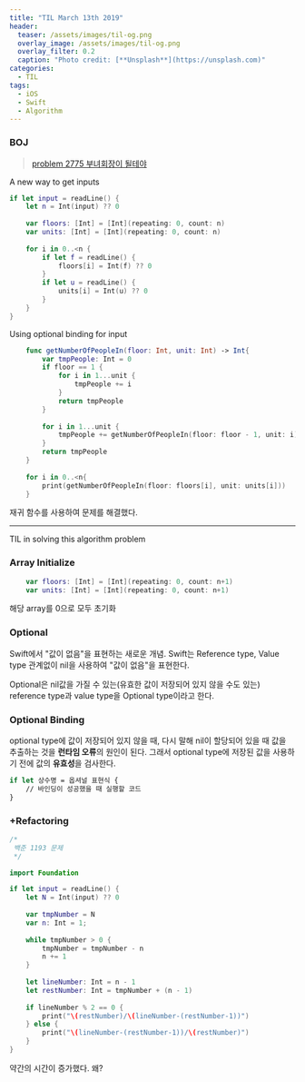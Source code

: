 ```yaml
---
title: "TIL March 13th 2019"
header:
  teaser: /assets/images/til-og.png
  overlay_image: /assets/images/til-og.png
  overlay_filter: 0.2
  caption: "Photo credit: [**Unsplash**](https://unsplash.com)"
categories:
  - TIL
tags:
  - iOS
  - Swift
  - Algorithm
---
```




### BOJ

> [problem 2775 부녀회장이 될테야](https://www.acmicpc.net/problem/2775)

A new way to get inputs

```swift
if let input = readLine() {
    let n = Int(input) ?? 0
    
    var floors: [Int] = [Int](repeating: 0, count: n)
    var units: [Int] = [Int](repeating: 0, count: n)
    
    for i in 0..<n {
        if let f = readLine() {
            floors[i] = Int(f) ?? 0
        }
        if let u = readLine() {
            units[i] = Int(u) ?? 0
        }
    }
}
```

Using optional binding for input



```swift
    func getNumberOfPeopleIn(floor: Int, unit: Int) -> Int{
        var tmpPeople: Int = 0
        if floor == 1 {
            for i in 1...unit {
                tmpPeople += i
            }
            return tmpPeople
        }
        
        for i in 1...unit {
            tmpPeople += getNumberOfPeopleIn(floor: floor - 1, unit: i)
        }
        return tmpPeople
    }
    
    for i in 0..<n{
        print(getNumberOfPeopleIn(floor: floors[i], unit: units[i]))
    }
```

재귀 함수를 사용하여 문제를 해결했다.

---



TIL in solving this algorithm problem

### Array Initialize

```swift
    var floors: [Int] = [Int](repeating: 0, count: n+1)
    var units: [Int] = [Int](repeating: 0, count: n+1)
```

해당 array를  0으로 모두  초기화



### Optional

Swift에서 "값이 없음"을 표현하는 새로운 개념. Swift는 Reference type, Value type 관계없이 nil을 사용하여 "값이 없음"을 표현한다.

Optional은 nil값을 가질 수 있는(유효한 값이 저장되어 있지 않을 수도 있는) reference type과 value type을 Optional type이라고 한다. 

### Optional Binding

optional type에 값이 저장되어 있지 않을 때, 다시 말해 nil이 할당되어 있을 때 값을 추출하는 것을 **런타임 오류**의 원인이 된다. 그래서 optional type에 저장된 값을 사용하기 전에 값의 **유효성**을 검사한다.

```swift
if let 상수명 = 옵셔널 표현식 {
    // 바인딩이 성공했을 때 실행할 코드
}
```



### +Refactoring

```swift
/*
 백준 1193 문제
 */

import Foundation

if let input = readLine() {
    let N = Int(input) ?? 0
    
    var tmpNumber = N
    var n: Int = 1;
    
    while tmpNumber > 0 {
        tmpNumber = tmpNumber - n
        n += 1
    }
    
    let lineNumber: Int = n - 1
    let restNumber: Int = tmpNumber + (n - 1)
    
    if lineNumber % 2 == 0 {
        print("\(restNumber)/\(lineNumber-(restNumber-1))")
    } else {
        print("\(lineNumber-(restNumber-1))/\(restNumber)")
    }
}
```

약간의 시간이 증가했다. 왜?